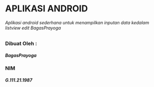 # APLIKASI ANDROID
###### Aplikasi android sederhana untuk menampilkan inputan data kedalam listview edit BagasPrayoga

### Dibuat Oleh :
##### BagasPrayoga
### NIM
##### G.111.21.1987